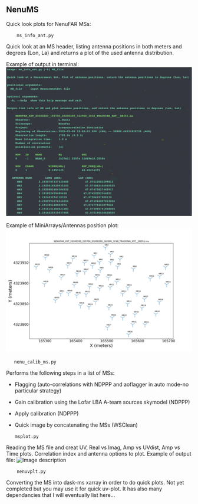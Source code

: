 ## NenuMS
Quick look plots for NenuFAR MSs: 

        ms_info_ant.py 
Quick look at an MS header, listing antenna positions in both meters and degrees (Lon, La)  and returns a plot of the used antenna distribution.  


Example of output in terminal: 
![Image description](https://github.com/tremou/Nenu/blob/master/print.png)


Example of MiniArrays/Antennas position plot:
![Image description](https://github.com/tremou/Nenu/blob/master/NENUFAR_XST_20200209_155700_20200209_162900_3C48_TRACKING_XST__SB351.ms_plotant.png)


       nenu_calib_ms.py
  Performs the following steps in a list of MSs: 
  - Flagging (auto-correlations with NDPPP and aoflagger in auto mode-no particular strategy) 
  - Gain calibration using the Lofar LBA  A-team sources skymodel (NDPPP)
  - Apply calibration (NDPPP)
  - Quick image by concatenating the MSs (WSClean) 
  
        msplot.py
  Reading the MS file and creat UV, Real vs Imag, Amp vs UVdist, Amp vs Time plots. 
  Correlation index and antenna options to plot. 
  Example of output file: 
  ![Image description]()
        
        
        
        nenuvplt.py
  Converting the MS into dask-ms xarray in order to do quick plots. 
  Not yet completed but you may use it for quick uv-plot. It has also many dependancies that I will eventually list here... 
  
  
 
